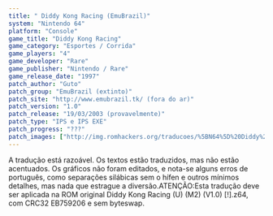 ```yaml
---
title: " Diddy Kong Racing (EmuBrazil)"
system: "Nintendo 64"
platform: "Console"
game_title: "Diddy Kong Racing"
game_category: "Esportes / Corrida"
game_players: "4"
game_developer: "Rare"
game_publisher: "Nintendo / Rare"
game_release_date: "1997"
patch_author: "Guto"
patch_group: "EmuBrazil (extinto)"
patch_site: "http://www.emubrazil.tk/ (fora do ar)"
patch_version: "1.0"
patch_release: "19/03/2003 (provavelmente)"
patch_type: "IPS e IPS EXE"
patch_progress: "???"
patch_images: ["http://img.romhackers.org/traducoes/%5BN64%5D%20Diddy%20Kong%20Racing%20-%20Guto%20-%201.jpg","http://img.romhackers.org/traducoes/%5BN64%5D%20Diddy%20Kong%20Racing%20-%20Guto%20-%202.jpg","http://img.romhackers.org/traducoes/%5BN64%5D%20Diddy%20Kong%20Racing%20-%20Guto%20-%203.jpg"]
---
```

A tradução está razoável. Os textos estão traduzidos, mas não estão acentuados. Os gráficos não foram editados, e nota-se alguns erros de português, como separações silábicas sem o hífen e outros mínimos detalhes, mas nada que estrague a diversão.ATENÇÃO:Esta tradução deve ser aplicada na ROM original Diddy Kong Racing (U) (M2) (V1.0) [!].z64, com CRC32 EB759206 e sem byteswap.
